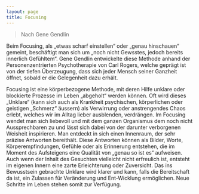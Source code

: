 ```yaml
---
layout: page
title: Focusing
---
```


> Nach Gene Gendlin
  
Beim Focusing, als „etwas scharf einstellen“ oder „genau hinschauen“ gemeint, beschäftigt man sich um „noch nicht Gewsstes, jedoch bereits innerlich Gefühltem“. Gene Gendlin entwickelte diese Methode anhand der Personenzentrierten Psychotherapie von Carl Rogers, welche geprägt ist von der tiefen Überzeugung, dass sich jeder Mensch seiner Ganzheit öffnet, sobald er die Gelegenheit dazu erhält.

Focusing ist eine körperbezogene Methode, mit deren Hilfe unklare oder blockierte Prozesse im Leben „abgeholt“ werden können. Oft wird dieses „Unklare“ (kann sich auch als Krankheit psychischen, körperlichen oder geistigen „Schmerz“ äussern) als Verwirrung oder anstrengendes Chaos erlebt, welches wir im Alltag lieber ausblenden, verdrängen. Im Focusing wendet man sich liebevoll und mit dem ganzen Organismus dem noch nicht Aussprechbaren zu und lässt sich dabei von der darunter verborgenen Weisheit inspirieren. Man entdeckt in sich einen Innenraum, der sehr präzise Antworten bereithält. Diese Antworten können als Bilder, Worte, Körperempfindungen, Gefühle oder als Erinnerung entstehen, die im Moment des Aufsteigens eine Qualität von „genau so ist es“ aufweisen. Auch wenn der Inhalt des Gesuchten vielleicht nicht erfreulich ist, entsteht im eigenen Innern eine zarte Erleichterung oder Zuversicht. Das ins Bewusstsein gebrachte Unklare wird klarer und kann, falls die Bereitschaft da ist, ein Zulassen für Veränderung und Ent-Wicklung ermöglichen. Neue Schritte im Leben stehen somit zur Verfügung.

